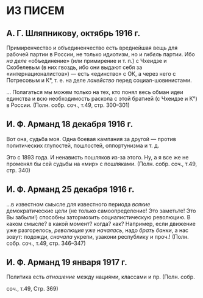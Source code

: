 # ИЗ ПИСЕМ

## А. Г. Шляпникову, октябрь 1916 г.

Примиренчество и объединенчество есть вреднейшая вещь для рабочей партии в России, не только идиотизм, но и _гибель_ партии. Ибо _на деле_ «объединение» (или примирение и т. п.) с Чхеидзе и Скобелевым (в них гвоздь, ибо они выдают себя за «интернационалистов») — есть «единство» с ОК, а через него с Потресовым и К°, т. е. на деле _лакейство_ перед социал-шовинистами.

… Полагаться мы можем только на тех, кто понял весь обман идеи единства и всю необходимость раскола с этой братией (с Чхеидзе и К°) в России. (Полн. собр. соч., т.49, стр. 300–301)

## И. Ф. Арманд 18 декабря 1916 г.

Вот она, судьба моя. Одна боевая кампания за другой — против политических глупостей, пошлостей, оппортунизма и т. д.

Это с 1893 года. И ненависть пошляков из-за этого. Ну, а я все же не променял бы сей судьбы на «мир» с пошляками. (Полн. собр. соч., т.49, стр. 340)

## И. Ф. Арманд 25 декабря 1916 г.

…в известном смысле для известного периода _всякие_ демократические цели (не только самоопределение! Это заметьте! Это Вы забыли!) способны затормозить социалистическую революцию. В каком смысле? в какой момент? когда? как? Например, если движение уже разгорелось, _революция уже началась_, надо _брать банки_, а нас зовут: подожди, _сначала_ укрепи, узакони республику и проч.! (Полн. собр. соч., т.49, стр. 346–347)

## И. Ф. Арманд 19 января 1917 г.

Политика есть _отношение_ между нациями, классами и пр. (Полн. собр.

соч., т.49, Стр. 369)